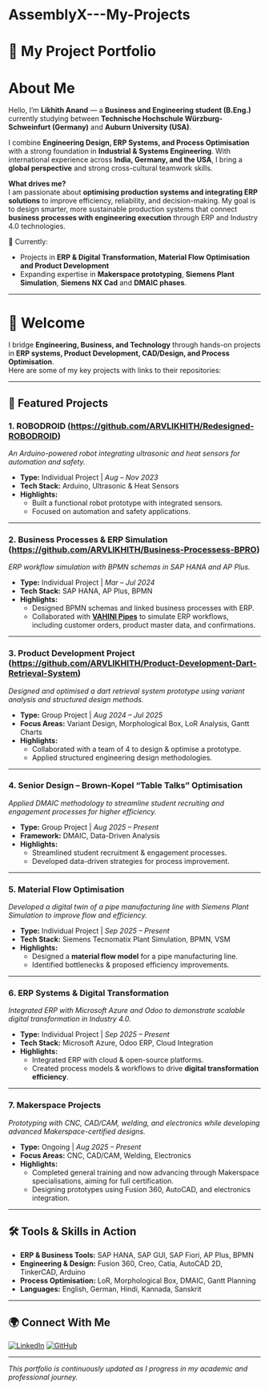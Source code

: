 # AssemblyX---My-Projects

# 🚀 My Project Portfolio

# About Me

Hello, I’m **Likhith Anand** — a **Business and Engineering student (B.Eng.)** currently studying between **Technische Hochschule Würzburg-Schweinfurt (Germany)** and **Auburn University (USA)**.  

I combine **Engineering Design, ERP Systems, and Process Optimisation** with a strong foundation in **Industrial & Systems Engineering**. With international experience across **India, Germany, and the USA**, I bring a **global perspective** and strong cross-cultural teamwork skills.  

**What drives me?**  
I am passionate about **optimising production systems and integrating ERP solutions** to improve efficiency, reliability, and decision-making. My goal is to design smarter, more sustainable production systems that connect **business processes with engineering execution** through ERP and Industry 4.0 technologies.  

📌 Currently:  
- Projects in **ERP & Digital Transformation, Material Flow Optimisation and Product Development**  
- Expanding expertise in **Makerspace prototyping**, **Siemens Plant Simulation**, **Siemens NX Cad** and **DMAIC phases**.
-------------------------------------

# 🚀 Welcome  

I bridge **Engineering, Business, and Technology** through hands-on projects in **ERP systems, Product Development, CAD/Design, and Process Optimisation**.  
Here are some of my key projects with links to their repositories:  

---

## 📌 Featured Projects

### 1. ROBODROID (https://github.com/ARVLIKHITH/Redesigned-ROBODROID) 
*An Arduino-powered robot integrating ultrasonic and heat sensors for automation and safety.*
- **Type:** Individual Project | *Aug – Nov 2023*  
- **Tech Stack:** Arduino, Ultrasonic & Heat Sensors  
- **Highlights:**  
  - Built a functional robot prototype with integrated sensors.  
  - Focused on automation and safety applications.  

---

### 2. Business Processes & ERP Simulation (https://github.com/ARVLIKHITH/Business-Processess-BPRO) 
*ERP workflow simulation with BPMN schemas in SAP HANA and AP Plus.*
- **Type:** Individual Project | *Mar – Jul 2024*  
- **Tech Stack:** SAP HANA, AP Plus, BPMN  
- **Highlights:**  
  - Designed BPMN schemas and linked business processes with ERP.  
  - Collaborated with  **[VAHINI Pipes](https://vahinipipes.com/)** to simulate ERP workflows, including customer orders, product master data, and confirmations.  

---

### 3. Product Development Project (https://github.com/ARVLIKHITH/Product-Development-Dart-Retrieval-System)
*Designed and optimised a dart retrieval system prototype using variant analysis and structured design methods.*
- **Type:** Group Project | *Aug 2024 – Jul 2025*  
- **Focus Areas:** Variant Design, Morphological Box, LoR Analysis, Gantt Charts  
- **Highlights:**  
  - Collaborated with a team of 4 to design & optimise a prototype.  
  - Applied structured engineering design methodologies.  

---

### 4. Senior Design – Brown-Kopel “Table Talks” Optimisation
*Applied DMAIC methodology to streamline student recruiting and engagement processes for higher efficiency.*
- **Type:** Group Project | *Aug 2025 – Present*  
- **Framework:** DMAIC, Data-Driven Analysis  
- **Highlights:**  
  - Streamlined student recruitment & engagement processes.  
  - Developed data-driven strategies for process improvement.  

---

### 5. Material Flow Optimisation
*Developed a digital twin of a pipe manufacturing line with Siemens Plant Simulation to improve flow and efficiency.*
- **Type:** Individual Project | *Sep 2025 – Present*  
- **Tech Stack:** Siemens Tecnomatix Plant Simulation, BPMN, VSM  
- **Highlights:**  
  - Designed a **material flow model** for a pipe manufacturing line.  
  - Identified bottlenecks & proposed efficiency improvements.  

---

### 6. ERP Systems & Digital Transformation
*Integrated ERP with Microsoft Azure and Odoo to demonstrate scalable digital transformation in Industry 4.0.*
- **Type:** Individual Project | *Sep 2025 – Present*  
- **Tech Stack:** Microsoft Azure, Odoo ERP, Cloud Integration  
- **Highlights:**  
  - Integrated ERP with cloud & open-source platforms.  
  - Created process models & workflows to drive **digital transformation efficiency**.  

---

### 7. Makerspace Projects
*Prototyping with CNC, CAD/CAM, welding, and electronics while developing advanced Makerspace-certified designs.*
- **Type:** Ongoing | *Aug 2025 – Present*  
- **Focus Areas:** CNC, CAD/CAM, Welding, Electronics  
- **Highlights:**  
  - Completed general training and now advancing through Makerspace specialisations, aiming for full certification.  
  - Designing prototypes using Fusion 360, AutoCAD, and electronics integration.  

---

## 🛠️ Tools & Skills in Action
- **ERP & Business Tools:** SAP HANA, SAP GUI, SAP Fiori, AP Plus, BPMN  
- **Engineering & Design:** Fusion 360, Creo, Catia, AutoCAD 2D, TinkerCAD, Arduino  
- **Process Optimisation:** LoR, Morphological Box, DMAIC, Gantt Planning  
- **Languages:** English, German, Hindi, Kannada, Sanskrit  

---

## 🌍 Connect With Me  

[![LinkedIn](https://img.shields.io/badge/LinkedIn-Likhith%20Anand-blue?logo=linkedin&logoColor=white)](https://www.linkedin.com/in/likhith-anand-ba8007253/) [![GitHub](https://img.shields.io/badge/GitHub-ARVLIKHITH-black?logo=github)](https://github.com/ARVLIKHITH)

---

*This portfolio is continuously updated as I progress in my academic and professional journey.*  

